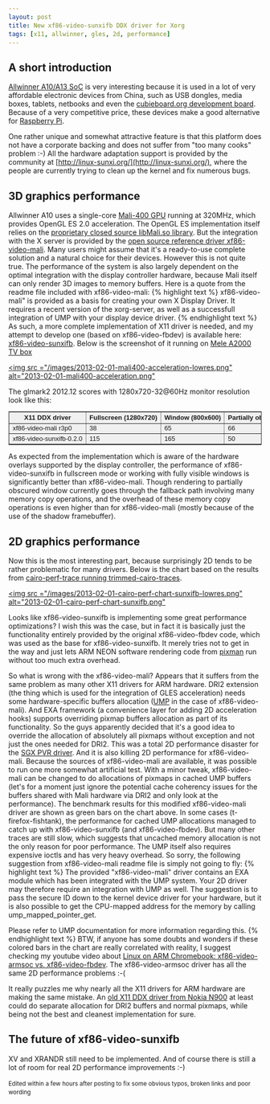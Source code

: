 ```yaml
---
layout: post
title: New xf86-video-sunxifb DDX driver for Xorg
tags: [x11, allwinner, gles, 2d, performance]
---
```


## A short introduction

[Allwinner A10/A13 SoC](http://en.wikipedia.org/wiki/Allwinner_A1X) is very interesting
because it is used in a lot of very affordable electronic devices from China, such as USB
dongles, media boxes, tablets, netbooks and even the [cubieboard.org development board](http://cubieboard.org/).
Because of a very competitive price, these devices make a good alternative for [Raspberry Pi](http://en.wikipedia.org/wiki/Raspberry_Pi).

One rather unique and somewhat attractive feature is that this platform does
not have a corporate backing and does not suffer from "too many cooks"
problem :-) All the hardware adaptation support is provided by the
community at [http://linux-sunxi.org/](http://linux-sunxi.org/), where the people
are currently trying to clean up the kernel and fix numerous bugs.

## 3D graphics performance

Allwinner A10 uses a single-core [Mali-400 GPU](http://en.wikipedia.org/wiki/Mali_%28GPU%29) running
at 320MHz, which provides OpenGL ES 2.0 acceleration. The OpenGL ES implementation itself relies
on the [proprietary closed source libMali.so library](http://forums.arm.com/index.php?/topic/16259-how-can-i-upgrade-mali-device-driver/page__p__39744#entry39744).
But the integration with the X server is provided by the [open source reference driver xf86-video-mali](http://malideveloper.arm.com/develop-for-mali/drivers/open-source-mali-gpus-linux-exadri2-and-x11-display-drivers/).
Many users might assume that it's a ready-to-use complete solution and a natural choice for their devices.
However this is not quite true. The performance of the system is also largely dependent on the
optimal integration with the display controller hardware, because Mali itself can only render
3D images to memory buffers. Here is a quote from the readme file included with xf86-video-mali:
{% highlight text %}
xf86-video-mali" is provided as a basis for creating your own X Display
Driver. It requires a recent version of the xorg-server, as well as a
successfull integration of UMP with your display device driver.
{% endhighlight text %}
As such, a more complete implementation of X11 driver is needed, and my attempt to develop one
(based on xf86-video-fbdev) is available here:
[xf86-video-sunxifb](https://github.com/ssvb/xf86-video-sunxifb). Below is the screenshot
of it running on [Mele A2000 TV box](https://plus.google.com/u/0/113201731981878354205/posts/daJfhBRvWjk)

<a href="/images/2013-02-01-mali400-acceleration.png"><img src ="/images/2013-02-01-mali400-acceleration-lowres.png" alt="2013-02-01-mali400-acceleration.png"</img></a>

The glmark2 2012.12 scores with 1280x720-32@60Hz monitor resolution look like this:

<table border=1 style='border-collapse: collapse; empty-cells: show; font-family: arial; font-size: small; white-space: nowrap; background: #F0F0F0;'>
<tr><th>X11 DDX driver<th>Fullscreen (1280x720)<th>Window (800x600)<th>Partially obscured window (800x600)</tr>
<tr><td>xf86-video-mali r3p0<td>38<td>65<td>66</tr>
<tr><td>xf86-video-sunxifb-0.2.0<td>115<td>165<td>50</tr>
</table>

As expected from the implementation which is aware of the hardware overlays
supported by the display controller, the performance of xf86-video-sunxifb
in fullscreen mode or working with fully visible windows is significantly better
than xf86-video-mali. Though rendering to partially obscured window
currently goes through the fallback path involving many memory copy
operations, and the overhead of these memory copy operations is even
higher than for xf86-video-mali (mostly because of the use of
the shadow framebuffer).

## 2D graphics performance

Now this is the most interesting part, because surprisingly 2D tends
to be rather problematic for many drivers. Below is the chart based
on the results from [cairo-perf-trace running trimmed-cairo-traces](https://github.com/ssvb/trimmed-cairo-traces).

<a href="/images/2013-02-01-cairo-perf-chart-sunxifb.png"><img src ="/images/2013-02-01-cairo-perf-chart-sunxifb-lowres.png" alt="2013-02-01-cairo-perf-chart-sunxifb.png"</img></a>

Looks like xf86-video-sunxifb is implementing some great performance optimizations?
I wish this was the case, but in fact it is basically just the functionality entirely
provided by the original xf86-video-fbdev code, which was used as
the base for xf86-video-sunxifb. It merely tries not to get in the
way and just lets ARM NEON software rendering code from [pixman](http://www.pixman.org/)
run without too much extra overhead.

So what is wrong with the xf86-video-mali? Appears that it suffers from the same
problem as many other X11 drivers for ARM hardware. DRI2 extension
(the thing which is used for the integration of GLES acceleration)
needs some hardware-specific buffers allocation
([UMP](http://malideveloper.arm.com/develop-for-mali/drivers/open-source-mali-gpus-ump-user-space-drivers-source-code-2/)
in the case of xf86-video-mali). And EXA framework (a convenience
layer for adding 2D acceleration hooks) supports overriding pixmap
buffers allocation as part of its functionality. So the guys apparently
decided that it's a good idea to override the allocation of absolutely
all pixmaps without exception and not just the ones needed for DRI2. This was a total
2D performance disaster for the [SGX PVR driver](http://ssvb.github.com/2012/05/04/xorg-drivers-and-software-rendering.html).
And it is also killing 2D performance for xf86-video-mali. Because
the sources of xf86-video-mali are available, it was possible to run one
more somewhat artificial test. With a minor tweak, xf86-video-mali can
be changed to do allocations of pixmaps in cached UMP buffers (let's for
a moment just ignore the potential cache coherency issues for the buffers
shared with Mali hardware via DRI2 and only look at the performance). The
benchmark results for this modified xf86-video-mali driver are shown as
green bars on the chart above. In some cases (t-firefox-fishtank), the
performance for cached UMP allocations managed to catch up with
xf86-video-sunxifb (and xf86-video-fbdev). But many other traces are still
slow, which suggests that uncached memory allocation is not the only
reason for poor performance. The UMP itself also requires expensive ioctls
and has very heavy overhead. So sorry, the following suggestion
from xf86-video-mali readme file is simply not going to fly:
{% highlight text %}
The provided "xf86-video-mali" driver contains an EXA module which has been
integrated with the UMP system. Your 2D driver may therefore require an
integration with UMP as well. The suggestion is to pass the secure ID down to
the kernel device driver for your hardware, but it is also possible to get the
CPU-mapped address for the memory by calling ump_mapped_pointer_get.

Please refer to UMP documentation for more information regarding this.
{% endhighlight text %}
BTW, if anyone has some doubts and wonders if these colored bars
in the chart are really correlated with reality, I suggest checking
my youtube video about [Linux on ARM Chromebook: xf86-video-armsoc vs. xf86-video-fbdev](http://www.youtube.com/watch?v=Vzmckw3fAQo).
The xf86-video-armsoc driver has all the same 2D performance problems :-(

It really puzzles me why nearly all the X11 drivers for ARM hardware
are making the same mistake. An [old X11 DDX driver from Nokia N900](http://maemo.org/packages/view/xserver-xorg-video-fbdev/)
at least could do separate allocation for DRI2 buffers and normal
pixmaps, while being not the best and cleanest implementation for sure.

## The future of xf86-video-sunxifb

XV and XRANDR still need to be implemented. And of course there is still
a lot of room for real 2D performance improvements :-)

<small>Edited within a few hours after posting to fix some obvious typos, broken
links and poor wording</small>